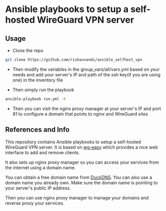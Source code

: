 # Ansible playbooks to setup a self-hosted WireGuard VPN server

## Usage

- Clone the repo 
```bash
git clone https://github.com/rishavnandi/ansible_selfhost_vpn
```
- Then modify the variables in the group_vars/all/vars.yml based on your needs and add your server's IP and path of the ssh key(if you are using one) in the inventory file 

- Then simply run the playbook
```bash
ansible-playbook run.yml -K
```
- Then you can visit the nginx proxy manager at your server's IP and port 81 to configure a domain that points to nginx and WireGuard sites

## References and Info

This repository contains Ansible playbooks to setup a self-hosted WireGuard VPN server. It is based on [wg-easy](https://github.com/WeeJeWel/wg-easy) which provides a nice web interface to add and remove clients.

It also sets up nginx proxy manager so you can access your services from the internet using a domain name.

You can obtain a free domain name from [DuckDNS](https://www.duckdns.org/). You can also use a domain name you already own.
Make sure the domain name is pointing to your server's public IP address.

Then you can use nginx proxy manager to manage your domains and reverse proxy your services.
